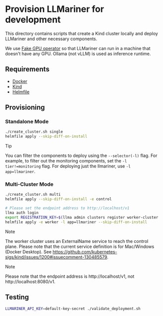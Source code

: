 # Provision LLMariner for development

This directory contains scripts that create a Kind cluster locally and deploy LLMariner and other necessary components.

We use [Fake GPU operator](https://github.com/run-ai/fake-gpu-operator) so that LLMariner can run in a machine that doesn't have any GPU. Ollama (not vLLM) is used as inference runtime.

## Requirements

- [Docker](https://docs.docker.com/engine/install/)
- [Kind](https://kind.sigs.k8s.io/docs/user/quick-start/#installation)
- [Helmfile](https://helmfile.readthedocs.io/en/latest/#installation)

## Provisioning

### Standalone Mode

```bash
./create_cluster.sh single
helmfile apply --skip-diff-on-install
```

> [!TIP]
> You can filter the components to deploy using the `--selector(-l)` flag.
> For example, to filter out the monitoring components, set the `-l tier!=monitoring` flag.
> For deploying just the llmariner, use `-l app=llmariner`.

### Multi-Cluster Mode

```bash
./create_cluster.sh multi
helmfile apply --skip-diff-on-install -e control

# Please set the endpoint address to http://localhost/v1
llma auth login
export REGISTRATION_KEY=$(llma admin clusters register worker-cluster | sed -n 's/.*Registration Key: "\([^"]*\)".*/\1/p')
helmfile apply -e worker -l app=llmariner --skip-diff-on-install
```

> [!NOTE]
> The worker cluster uses an ExternalName service to reach the control plane.
> Please note that the current service definition is for Mac/Windows (Docker Desktop).
> See https://github.com/kubernetes-sigs/kind/issues/1200#issuecomment-130485579.

> [!NOTE]
> Please note that the endpoint address is http://localhost/v1, not http://localhost:8080/v1.

## Testing

```bash
LLMARINER_API_KEY=default-key-secret ./validate_deployment.sh
```
